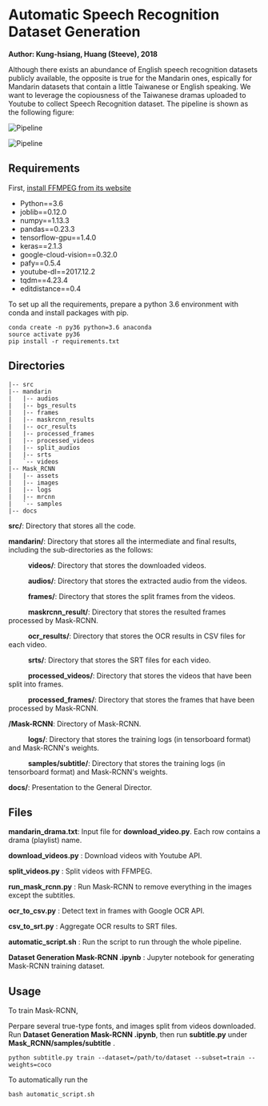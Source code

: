 # Automatic Speech Recognition Dataset Generation

__Author: Kung-hsiang, Huang (Steeve), 2018__

Although there exists an abundance of English speech recognition datasets publicly available, the opposite is true for the Mandarin ones, espically for Mandarin datasets that contain a little Taiwanese or English speaking. We want to leverage the copiousness of the Taiwanese dramas uploaded to Youtube to collect Speech Recognition dataset. The pipeline is shown as the following figure:

![Pipeline](/docs/DataCollectionPipeline.png)

![Pipeline](./jerryli1119/ITRI-speech-recognition-dataset-generation/docs/DataCollectionPipeline.png)

## Requirements

First, [install FFMPEG from its website](https://github.com/adaptlearning/adapt_authoring/wiki/Installing-FFmpeg)

* Python==3.6
* joblib==0.12.0
* numpy==1.13.3
* pandas==0.23.3
* tensorflow-gpu==1.4.0
* keras==2.1.3
* google-cloud-vision==0.32.0
* pafy==0.5.4
* youtube-dl==2017.12.2
* tqdm==4.23.4
* editdistance==0.4

To set up all the requirements, prepare a python 3.6 environment with conda and install packages with pip.

```
conda create -n py36 python=3.6 anaconda
source activate py36
pip install -r requirements.txt
```

## Directories

```
|-- src
|-- mandarin
|   |-- audios
|   |-- bgs_results
|   |-- frames
|   |-- maskrcnn_results
|   |-- ocr_results
|   |-- processed_frames
|   |-- processed_videos
|   |-- split_audios
|   |-- srts
|   `-- videos
|-- Mask_RCNN
|   |-- assets
|   |-- images
|   |-- logs
|   |-- mrcnn
|   `-- samples
|-- docs

```

**src/**: Directory that stores all the code.

**mandarin/**: Directory that stores all the intermediate and final results, including the sub-directories as the follows:

&nbsp;&nbsp;&nbsp;&nbsp; &nbsp;&nbsp;&nbsp;&nbsp; **videos/**: Directory that stores the downloaded videos.

&nbsp;&nbsp;&nbsp;&nbsp; &nbsp;&nbsp;&nbsp;&nbsp; **audios/**: Directory that stores the extracted audio from the videos.

&nbsp;&nbsp;&nbsp;&nbsp; &nbsp;&nbsp;&nbsp;&nbsp; **frames/**: Directory that stores the split frames from the videos.

&nbsp;&nbsp;&nbsp;&nbsp; &nbsp;&nbsp;&nbsp;&nbsp; **maskrcnn_result/**: Directory that stores the resulted frames processed by Mask-RCNN.

&nbsp;&nbsp;&nbsp;&nbsp; &nbsp;&nbsp;&nbsp;&nbsp; **ocr_results/**: Directory that stores the OCR results in CSV files for each video.

&nbsp;&nbsp;&nbsp;&nbsp; &nbsp;&nbsp;&nbsp;&nbsp; **srts/**: Directory that stores the SRT files for each video.

&nbsp;&nbsp;&nbsp;&nbsp; &nbsp;&nbsp;&nbsp;&nbsp; **processed_videos/**: Directory that stores the videos that have been split into frames.

&nbsp;&nbsp;&nbsp;&nbsp; &nbsp;&nbsp;&nbsp;&nbsp; **processed_frames/**: Directory that stores the frames that have been processed by Mask-RCNN.


**/Mask-RCNN**: Directory of Mask-RCNN.

&nbsp;&nbsp;&nbsp;&nbsp; &nbsp;&nbsp;&nbsp;&nbsp; **logs/**: Directory that stores the training logs (in tensorboard format) and Mask-RCNN's weights.

&nbsp;&nbsp;&nbsp;&nbsp; &nbsp;&nbsp;&nbsp;&nbsp; **samples/subtitle/**: Directory that stores the training logs (in tensorboard format) and Mask-RCNN's weights.

**docs/**: Presentation to the General Director.

## Files 

**mandarin_drama.txt**: Input file for __download_video.py__. Each row contains a drama (playlist) name.

__download_videos.py__ : Download videos with Youtube API.

__split_videos.py__ : Split videos with  FFMPEG.

__run_mask_rcnn.py__ : Run Mask-RCNN to remove everything in the images except the subtitles.

__ocr_to_csv.py__ : Detect text in frames with Google OCR API.

__csv_to_srt.py__ : Aggregate OCR results to SRT files.

__automatic_script.sh__ : Run the script to run through the whole pipeline.

__Dataset Generation Mask-RCNN .ipynb__ : Jupyter notebook for generating Mask-RCNN training dataset.


## Usage 

To train Mask-RCNN, 

Perpare several true-type fonts, and images split from videos downloaded. Run __Dataset Generation Mask-RCNN .ipynb__, then run __subtitle.py__ under __Mask_RCNN/samples/subtitle__ .

```
python subtitle.py train --dataset=/path/to/dataset --subset=train --weights=coco
```


To automatically run the 

```
bash automatic_script.sh

```

